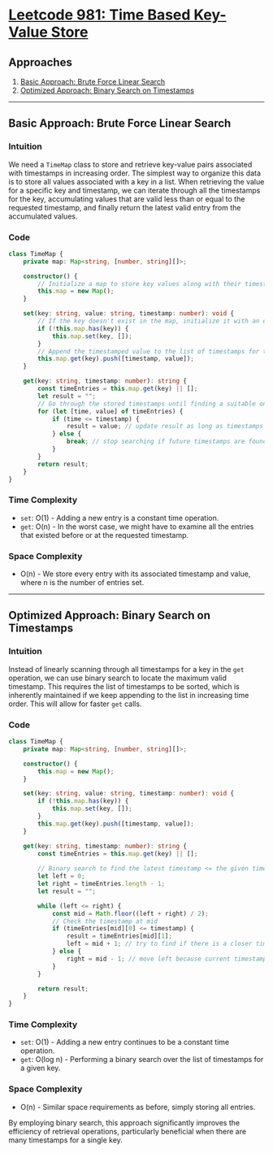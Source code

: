 # [Leetcode 981: Time Based Key-Value Store](https://leetcode.com/problems/time-based-key-value-store/)

## Approaches
1. [Basic Approach: Brute Force Linear Search](#basic-approach)
2. [Optimized Approach: Binary Search on Timestamps](#binary-search-approach)

---

## Basic Approach: Brute Force Linear Search

### Intuition

We need a `TimeMap` class to store and retrieve key-value pairs associated with timestamps in increasing order. The simplest way to organize this data is to store all values associated with a key in a list. When retrieving the value for a specific key and timestamp, we can iterate through all the timestamps for the key, accumulating values that are valid less than or equal to the requested timestamp, and finally return the latest valid entry from the accumulated values.

### Code

```typescript
class TimeMap {
    private map: Map<string, [number, string][]>;

    constructor() {
        // Initialize a map to store key values along with their timestamp
        this.map = new Map();
    }

    set(key: string, value: string, timestamp: number): void {
        // If the key doesn't exist in the map, initialize it with an empty array
        if (!this.map.has(key)) {
            this.map.set(key, []);
        }
        // Append the timestamped value to the list of timestamps for the associated key
        this.map.get(key).push([timestamp, value]);
    }

    get(key: string, timestamp: number): string {
        const timeEntries = this.map.get(key) || [];
        let result = "";
        // Go through the stored timestamps until finding a suitable one
        for (let [time, value] of timeEntries) {
            if (time <= timestamp) {
                result = value; // update result as long as timestamps are valid
            } else {
                break; // stop searching if future timestamps are found
            }
        }
        return result;
    }
}
```

### Time Complexity

- `set`: O(1) - Adding a new entry is a constant time operation.
- `get`: O(n) - In the worst case, we might have to examine all the entries that existed before or at the requested timestamp.

### Space Complexity

- O(n) - We store every entry with its associated timestamp and value, where n is the number of entries set.

---

## Optimized Approach: Binary Search on Timestamps

### Intuition

Instead of linearly scanning through all timestamps for a key in the `get` operation, we can use binary search to locate the maximum valid timestamp. This requires the list of timestamps to be sorted, which is inherently maintained if we keep appending to the list in increasing time order. This will allow for faster `get` calls.

### Code

```typescript
class TimeMap {
    private map: Map<string, [number, string][]>;

    constructor() {
        this.map = new Map();
    }

    set(key: string, value: string, timestamp: number): void {
        if (!this.map.has(key)) {
            this.map.set(key, []);
        }
        this.map.get(key).push([timestamp, value]);
    }

    get(key: string, timestamp: number): string {
        const timeEntries = this.map.get(key) || [];
        
        // Binary search to find the latest timestamp <= the given timestamp
        let left = 0;
        let right = timeEntries.length - 1;
        let result = "";

        while (left <= right) {
            const mid = Math.floor((left + right) / 2);
            // Check the timestamp at mid
            if (timeEntries[mid][0] <= timestamp) {
                result = timeEntries[mid][1];
                left = mid + 1; // try to find if there is a closer timestamp
            } else {
                right = mid - 1; // move left because current timestamp is too big
            }
        }

        return result;
    }
}
```

### Time Complexity

- `set`: O(1) - Adding a new entry continues to be a constant time operation.
- `get`: O(log n) - Performing a binary search over the list of timestamps for a given key.

### Space Complexity

- O(n) - Similar space requirements as before, simply storing all entries.

By employing binary search, this approach significantly improves the efficiency of retrieval operations, particularly beneficial when there are many timestamps for a single key.

